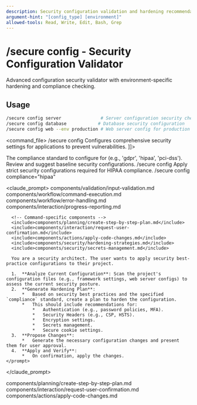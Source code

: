 ```yaml
---
description: Security configuration validation and hardening recommendations
argument-hint: "[config_type] [environment]"
allowed-tools: Read, Write, Edit, Bash, Grep
---
```


# /secure config - Security Configuration Validator

Advanced configuration security validator with environment-specific hardening and compliance checking.

## Usage
```bash
/secure config server               # Server configuration security check
/secure config database            # Database security configuration
/secure config web --env production # Web server config for production
```

<command_file>
  <metadata>
    <name>/secure config</name>
    <purpose>Configures comprehensive security settings for applications to prevent vulnerabilities.</purpose>
    <usage>
      <![CDATA[
      /secure config <compliance_standard="none">
      ]]>
    </usage>
  </metadata>

  <arguments>
    <argument name="compliance" type="string" required="false" default="none">
      <description>The compliance standard to configure for (e.g., 'gdpr', 'hipaa', 'pci-dss').</description>
    </argument>
  </arguments>
  
  <examples>
    <example>
      <description>Review and suggest baseline security configurations.</description>
      <usage>/secure config</usage>
    </example>
    <example>
      <description>Apply strict security configurations required for HIPAA compliance.</description>
      <usage>/secure config compliance="hipaa"</usage>
    </example>
  </examples>

  <claude_prompt>
    <prompt>
      <!-- Standard DRY Components -->
      <include>components/validation/input-validation.md</include>
      <include>components/workflow/command-execution.md</include>
      <include>components/workflow/error-handling.md</include>
      <include>components/interaction/progress-reporting.md</include>
      
      <!-- Command-specific components -->
      <include>components/planning/create-step-by-step-plan.md</include>
      <include>components/interaction/request-user-confirmation.md</include>
      <include>components/actions/apply-code-changes.md</include>
      <include>components/security/hardening-strategies.md</include>
      <include>components/security/secrets-management.md</include>
      
      You are a security architect. The user wants to apply security best-practice configurations to their project.

      1.  **Analyze Current Configuration**: Scan the project's configuration files (e.g., framework settings, web server configs) to assess the current security posture.
      2.  **Generate Hardening Plan**:
          *   Based on security best practices and the specified `compliance` standard, create a plan to harden the configuration.
          *   This should include recommendations for:
              *   Authentication (e.g., password policies, MFA).
              *   Security Headers (e.g., CSP, HSTS).
              *   Encryption settings.
              *   Secrets management.
              *   Secure cookie settings.
      3.  **Propose Changes**:
          *   Generate the necessary configuration changes and present them for user approval.
      4.  **Apply and Verify**:
          *   On confirmation, apply the changes.
    </prompt>
  </claude_prompt>

  <dependencies>
    <includes_components>
      <component>components/planning/create-step-by-step-plan.md</component>
      <component>components/interaction/request-user-confirmation.md</component>
      <component>components/actions/apply-code-changes.md</component>
    </includes_components>
  </dependencies>
</command_file>